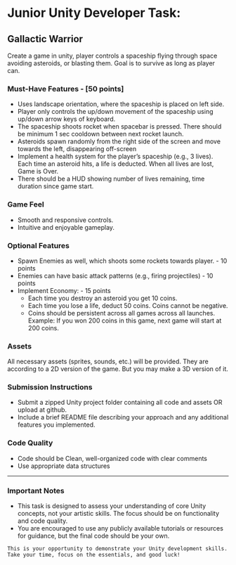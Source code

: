 # Junior Unity Developer Task: 

## Gallactic Warrior

Create a game in unity, player controls a spaceship flying through space avoiding asteroids, or blasting them. Goal is to survive as long as player can.

### Must-Have Features                                            - [50 points]
- Uses landscape orientation, where the spaceship is placed on left side.
- Player only controls the up/down movement of the spaceship using up/down arrow keys of keyboard.
- The spaceship shoots rocket when spacebar is pressed. There should be minimum 1 sec cooldown between next rocket launch.
- Asteroids spawn randomly from the right side of the screen and move towards the left, disappearing off-screen
- Implement a health system for the player’s spaceship (e.g., 3 lives). Each time an asteroid hits, a life is deducted. When all lives are lost, Game is Over.
- There should be a HUD showing number of lives remaining, time duration since game start.

### Game Feel
- Smooth and responsive controls.
- Intuitive and enjoyable gameplay.

### Optional Features
- Spawn Enemies as well, which shoots some rockets towards player.  - 10 points
- Enemies can have basic attack patterns (e.g., firing projectiles) - 10 points
- Implement Economy:                                                - 15 points
    - Each time you destroy an asteroid you get 10 coins. 
    - Each time you lose a life, deduct 50 coins. Coins cannot be negative.
    - Coins should be persistent across all games across all launches. Example: If you won 200 coins in this game, next game will start at 200 coins.

### Assets
All necessary assets (sprites, sounds, etc.) will be provided. They are according to a 2D version of the game. But you may make a 3D version of it.

### Submission Instructions
- Submit a zipped Unity project folder containing all code and assets OR upload at github.
- Include a brief README file describing your approach and any additional features you implemented.

### Code Quality
- Code should be Clean, well-organized code with clear comments
- Use appropriate data structures

--------------------------------------------------------------------
### Important Notes
- This task is designed to assess your understanding of core Unity concepts, not your artistic skills. The focus should be on functionality and code quality.
- You are encouraged to use any publicly available tutorials or resources for guidance, but the final code should be your own.


```
This is your opportunity to demonstrate your Unity development skills. Take your time, focus on the essentials, and good luck!
```